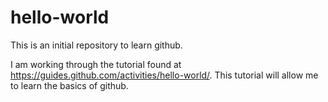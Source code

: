 # hello-world
This is an initial repository to learn github. 

I am working through the tutorial found at https://guides.github.com/activities/hello-world/. This tutorial will allow me to learn the basics of github.
